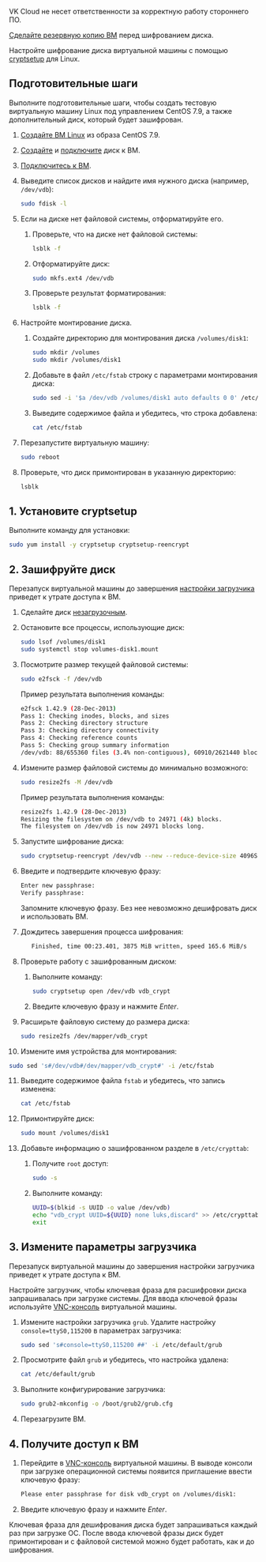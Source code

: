 <err>

VK Cloud не несет ответственности за корректную работу стороннего ПО.

[Сделайте резервную копию ВМ](/ru/storage/backups/vm-backup/vm-backup-create#ruchnoe_rezervnoe_kopirovanie) перед шифрованием диска.

</err>

Настройте шифрование диска виртуальной машины с помощью [cryptsetup](https://manpages.ubuntu.com/manpages/trusty/man8/cryptsetup.8.html) для Linux.

## Подготовительные шаги

Выполните подготовительные шаги, чтобы создать тестовую виртуальную машину Linux под управлением CentOS 7.9, а также дополнительный диск, который будет зашифрован.

1. [Создайте ВМ Linux](../../service-management/vm/vm-create/) из образа CentOS 7.9.
2. [Создайте](../../service-management/volumes#sozdanie_diska) и [подключите](../../service-management/volumes#podklyuchenie_diska_k_vm) диск к ВМ.
3. [Подключитесь к ВМ](../../service-management/vm/vm-connect/vm-connect-nix/).
4. Выведите список дисков и найдите имя нужного диска (например, `/dev/vdb`):

   ```bash
   sudo fdisk -l 
   ```

5. Если на диске нет файловой системы, отформатируйте его.

   1. Проверьте, что на диске нет файловой системы:

      ```bash
      lsblk -f
      ```

   2. Отформатируйте диск:

      ```bash
      sudo mkfs.ext4 /dev/vdb
      ```

   3. Проверьте результат форматирования:

      ```bash
      lsblk -f
      ```

6. Настройте монтирование диска.

   1. Создайте директорию для монтирования диска `/volumes/disk1`:

      ```bash
      sudo mkdir /volumes
      sudo mkdir /volumes/disk1
      ```

   2. Добавьте в файл `/etc/fstab` строку с параметрами монтирования диска:

      ```bash
      sudo sed -i '$a /dev/vdb /volumes/disk1 auto defaults 0 0' /etc/fstab
      ```

   3. Выведите содержимое файла и убедитесь, что строка добавлена:

      ```bash
      cat /etc/fstab
      ```

7. Перезапустите виртуальную машину:

   ```bash
   sudo reboot
   ```

8. Проверьте, что диск примонтирован в указанную директорию:

   ```bash
   lsblk
   ```

## 1. Установите cryptsetup

Выполните команду для установки:

```bash
sudo yum install -y cryptsetup cryptsetup-reencrypt
```

## 2. Зашифруйте диск

<err>

Перезапуск виртуальной машины до завершения [настройки загрузчика](#3_izmenite_parametry_zagruzchika) приведет к утрате доступа к ВМ.

</err>

1. Сделайте диск [незагрузочным](../../service-management/volumes#izmenenie_atributa_zagruzochnyy).
2. Остановите все процессы, использующие диск:

   ```bash
   sudo lsof /volumes/disk1
   sudo systemctl stop volumes-disk1.mount
   ```

3. Посмотрите размер текущей файловой системы:

   ```bash
   sudo e2fsck -f /dev/vdb
   ```

   Пример результата выполнения команды:

   ```bash
   e2fsck 1.42.9 (28-Dec-2013)
   Pass 1: Checking inodes, blocks, and sizes
   Pass 2: Checking directory structure
   Pass 3: Checking directory connectivity
   Pass 4: Checking reference counts
   Pass 5: Checking group summary information
   /dev/vdb: 88/655360 files (3.4% non-contiguous), 60910/2621440 blocks
   ```

4. Измените размер файловой системы до минимально возможного:

   ```bash
   sudo resize2fs -M /dev/vdb
   ```

   Пример результата выполнения команды:

   ```bash
   resize2fs 1.42.9 (28-Dec-2013)
   Resizing the filesystem on /dev/vdb to 24971 (4k) blocks.
   The filesystem on /dev/vdb is now 24971 blocks long.
   ```

5. Запустите шифрование диска:

   ```bash
   sudo cryptsetup-reencrypt /dev/vdb --new --reduce-device-size 4096S
   ```

6. Введите и подтвердите ключевую фразу:

   ```bash
   Enter new passphrase:
   Verify passphrase:
   ```

   <warn>

   Запомните ключевую фразу. Без нее невозможно дешифровать диск и использовать ВМ.

   </warn>

7. Дождитесь завершения процесса шифрования:

   ```bash
      Finished, time 00:23.401, 3875 MiB written, speed 165.6 MiB/s
   ```

8. Проверьте работу с зашифрованным диском:

   1. Выполните команду:

      ```bash
      sudo cryptsetup open /dev/vdb vdb_crypt
      ```

   2. Введите ключевую фразу и нажмите *Enter*.

9. Расширьте файловую систему до размера диска:

   ```bash
   sudo resize2fs /dev/mapper/vdb_crypt
   ```

10. Измените имя устройства для монтирования:

   ```bash
   sudo sed 's#/dev/vdb#/dev/mapper/vdb_crypt#' -i /etc/fstab
   ```

11. Выведите содержимое файла `fstab` и убедитесь, что запись изменена:

      ```bash
      cat /etc/fstab
      ```

12. Примонтируйте диск:

      ```bash
      sudo mount /volumes/disk1
      ```

13. Добавьте информацию о зашифрованном разделе в `/etc/crypttab`:

      1. Получите `root` доступ:

         ```bash
         sudo -s
         ```

      2. Выполните команду:

         ```bash
         UUID=$(blkid -s UUID -o value /dev/vdb)
         echo "vdb_crypt UUID=${UUID} none luks,discard" >> /etc/crypttab
         exit
         ```

## 3. Измените параметры загрузчика

<err>

Перезапуск виртуальной машины до завершения настройки загрузчика приведет к утрате доступа к ВМ.

</err>

Настройте загрузчик, чтобы ключевая фраза для расшифровки диска запрашивалась при загрузке системы. Для ввода ключевой фразы используйте [VNC-консоль](../../service-management/vm/vm-console#vnc_konsol) виртуальной машины.

1. Измените настройки загрузчика `grub`. Удалите настройку `console=ttyS0,115200` в параметрах загрузчика:

   ```bash
   sudo sed 's#console=ttyS0,115200 ##' -i /etc/default/grub
   ```

2. Просмотрите файл `grub` и убедитесь, что настройка удалена:

   ```bash
   cat /etc/default/grub
   ```

3. Выполните конфигурирование загрузчика:

   ```bash
   sudo grub2-mkconfig -o /boot/grub2/grub.cfg
   ```

4. Перезагрузите ВМ.

## 4. Получите доступ к ВМ

1. Перейдите в [VNC-консоль](../../service-management/vm/vm-console#vnc_konsol) виртуальной машины. В выводе консоли при загрузке операционной системы появится приглашение ввести ключевую фразу:

   ```bash
   Please enter passphrase for disk vdb_crypt on /volumes/disk1:
   ```

2. Введите ключевую фразу и нажмите *Enter*.

Ключевая фраза для дешифрования диска будет запрашиваться каждый раз при загрузке ОС. После ввода ключевой фразы диск будет примонтирован и с файловой системой можно будет работать, как и до шифрования.
